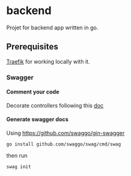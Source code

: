 # backend

Projet for backend app written in go.

## Prerequisites

[Traefik](https://gitlab.com/florenttorregrosa-docker/apps/docker-traefik) for working locally with it.

### Swagger

#### Comment your code

Decorate controllers following this [doc](https://github.com/swaggo/swag/blob/master/README.md#declarative-comments-format)

#### Generate swagger docs

Using https://github.com/swaggo/gin-swagger

`go install github.com/swaggo/swag/cmd/swag`

then run

`swag init`

